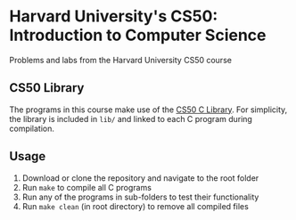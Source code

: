 # Harvard University's CS50: Introduction to Computer Science

Problems and labs from the Harvard University CS50 course

## CS50 Library
The programs in this course make use of the [CS50 C Library](https://github.com/cs50/libcs50). For simplicity, the library is included in `lib/` and linked to each C program during compilation.

## Usage
1. Download or clone the repository and navigate to the root folder
2. Run `make` to compile all C programs
3. Run any of the programs in sub-folders to test their functionality
4. Run `make clean` (in root directory) to remove all compiled files

